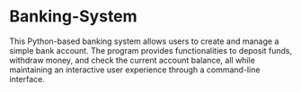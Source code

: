 # Banking-System
This Python-based banking system allows users to create and manage a simple bank account. The program provides functionalities to deposit funds, withdraw money, and check the current account balance, all while maintaining an interactive user experience through a command-line interface.
